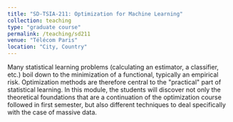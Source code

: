 ```yaml
---
title: "SD-TSIA-211: Optimization for Machine Learning"
collection: teaching
type: "graduate course"
permalink: /teaching/sd211
venue: "Télécom Paris"
location: "City, Country"
---
```

Many statistical learning problems (calculating an estimator, a classifier, etc.) boil down to the minimization of a functional, typically an empirical risk. Optimization methods are therefore central to the "practical" part of statistical learning. In this module, the students will discover not only the theoretical foundations that are a continuation of the optimization course followed in first semester, but also different techniques to deal specifically with the case of massive data.
